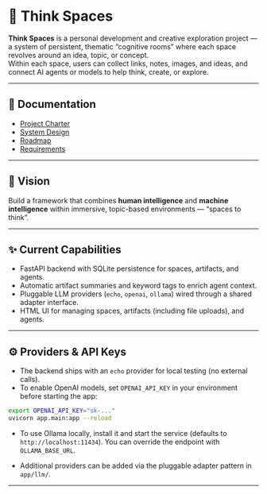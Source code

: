 # 🧠 Think Spaces

**Think Spaces** is a personal development and creative exploration project — a system of persistent, thematic “cognitive rooms” where each space revolves around an idea, topic, or concept.  
Within each space, users can collect links, notes, images, and ideas, and connect AI agents or models to help think, create, or explore.

---

## 📄 Documentation
- [Project Charter](docs/CHARTER.md)
- [System Design](docs/SYSTEM_DESIGN.md)
- [Roadmap](docs/ROADMAP.md)
- [Requirements](docs/REQUIREMENTS.md)

---

## 🚀 Vision
Build a framework that combines **human intelligence** and **machine intelligence** within immersive, topic-based environments — “spaces to think”.

---

## ✨ Current Capabilities
- FastAPI backend with SQLite persistence for spaces, artifacts, and agents.
- Automatic artifact summaries and keyword tags to enrich agent context.
- Pluggable LLM providers (`echo`, `openai`, `ollama`) wired through a shared adapter interface.
- HTML UI for managing spaces, artifacts (including file uploads), and agents.

---

## ⚙️ Providers & API Keys
- The backend ships with an `echo` provider for local testing (no external calls).
- To enable OpenAI models, set `OPENAI_API_KEY` in your environment before starting the app:

```bash
export OPENAI_API_KEY="sk-..."
uvicorn app.main:app --reload
```

- To use Ollama locally, install it and start the service (defaults to `http://localhost:11434`). You can override the endpoint with `OLLAMA_BASE_URL`.

- Additional providers can be added via the pluggable adapter pattern in `app/llm/`.

---
